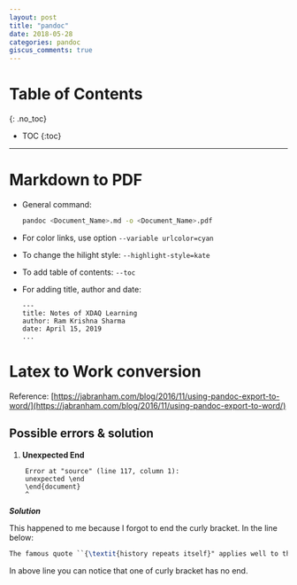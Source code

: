 ```yaml
---
layout: post
title: "pandoc"
date: 2018-05-28
categories: pandoc
giscus_comments: true
---
```


# Table of Contents
{: .no_toc}

* TOC
{:toc}

------------------------------------

# Markdown to PDF

- General command:

  ```bash
  pandoc <Document_Name>.md -o <Document_Name>.pdf
  ```

- For color links, use option `--variable urlcolor=cyan`
- To change the hilight style: `--highlight-style=kate`
- To add table of contents: `--toc`
- For adding title, author and date:
  ```
  ---
  title: Notes of XDAQ Learning
  author: Ram Krishna Sharma
  date: April 15, 2019
  ...
  ```

# Latex to Work conversion

Reference: [https://jabranham.com/blog/2016/11/using-pandoc-export-to-word/](https://jabranham.com/blog/2016/11/using-pandoc-export-to-word/)

## Possible errors & solution

1. **Unexpected End**

```
    Error at "source" (line 117, column 1):
    unexpected \end
    \end{document}
    ^
```

**_Solution_**

This happened to me because I forgot to end the curly bracket. In the line below:

```latex
The famous quote ``{\textit{history repeats itself}" applies well to the High Energy Physics (HEP) experiments.
```

In above line you can notice that one of curly bracket has no end.
